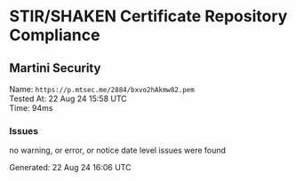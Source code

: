 # STIR/SHAKEN Certificate Repository Compliance

## Martini Security

Name: `https://p.mtsec.me/2884/bxvo2hAkmw82.pem`\
Tested At: 22 Aug 24 15:58 UTC\
Time: 94ms

### Issues

no warning, or error, or notice date level issues were found

Generated: 22 Aug 24 16:06 UTC